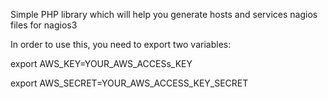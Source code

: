 Simple PHP library which will help you generate hosts and services nagios files for nagios3


 In order to use this, you need to export two variables:

 export AWS_KEY=YOUR_AWS_ACCESs_KEY

 export AWS_SECRET=YOUR_AWS_ACCESS_KEY_SECRET